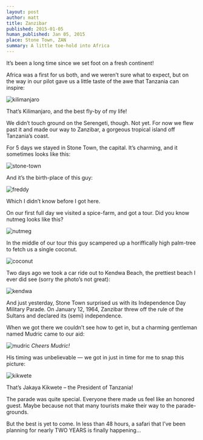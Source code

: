 ```yaml
---
layout: post
author: matt
title: Zanzibar
published: 2015-01-05
human_published: Jan 05, 2015
place: Stone Town, ZAN
summary: A little toe-hold into Africa
---
```


It’s been a long time since we set foot on a fresh continent!

Africa was a first for us both, and we weren’t sure what to expect, but on the way in our pilot gave us a little taste of the awe that Tanzania can inspire:

![kilimanjaro](/images/travel-pics/Zanzibar/Zanzibar-pic1.jpg)

That’s Kilimanjaro, and the best fly-by of my life!

We didn’t touch ground on the Serengeti, though. Not yet. For now we flew past it and made our way to Zanzibar, a gorgeous tropical island off Tanzania’s coast.

For 5 days we stayed in Stone Town, the capital. It’s charming, and it sometimes looks like this:

![stone-town](/images/travel-pics/Zanzibar/Zanzibar-pic2.jpg)

And it’s the birth-place of this guy:

![freddy](/images/travel-pics/Zanzibar/Zanzibar-pic3.jpg)

Which I didn’t know before I got here.

On our first full day we visited a spice-farm, and got a tour. Did you know nutmeg looks like this?

![nutmeg](/images/travel-pics/Zanzibar/Zanzibar-pic4.jpg)

In the middle of our tour this guy scampered up a horiffically high palm-tree to fetch us a single coconut.

![coconut](/images/travel-pics/Zanzibar/Zanzibar-pic5.jpg)

Two days ago we took a car ride out to Kendwa Beach, the prettiest beach I ever did see (sorry the photo’s not great):

![kendwa](/images/travel-pics/Zanzibar/Zanzibar-pic6.jpg)

And just yesterday, Stone Town surprised us with its Independence Day Military Parade. On January 12, 1964, Zanzibar threw off the rule of the Sultans and declared its (semi) independence.

When we got there we couldn’t see how to get in, but a charming gentleman named Mudric came to our aid:

![mudric](/images/travel-pics/Zanzibar/Zanzibar-pic7.jpg)
_Cheers Mudric!_

His timing was unbelievable — we got in just in time for me to snap this picture:

![kikwete](/images/travel-pics/Zanzibar/Zanzibar-pic8.jpg)

That’s Jakaya Kikwete – the President of Tanzania!

The parade was quite special. Everyone there made us feel like an honored guest. Maybe because not that many tourists make their way to the parade-grounds.

But the best is yet to come. In less than 48 hours, a safari that I’ve been planning for nearly TWO YEARS is finally happening…
